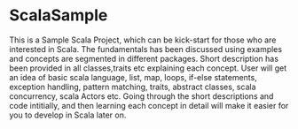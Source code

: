 ScalaSample
===========
This is a Sample Scala Project, which can be kick-start for those who are interested in Scala.
The fundamentals has been discussed using examples and concepts are segmented in different packages.
Short description has been provided in all classes,traits etc explaining each concept.
User will get an idea of basic scala language, list, map, loops, if-else statements, exception handling, pattern matching, traits, abstract classes, scala concurrency, scala Actors etc.
Going through the short descriptions and code intitially, and then learning each concept in detail will make it easier for you to develop in Scala later on.
